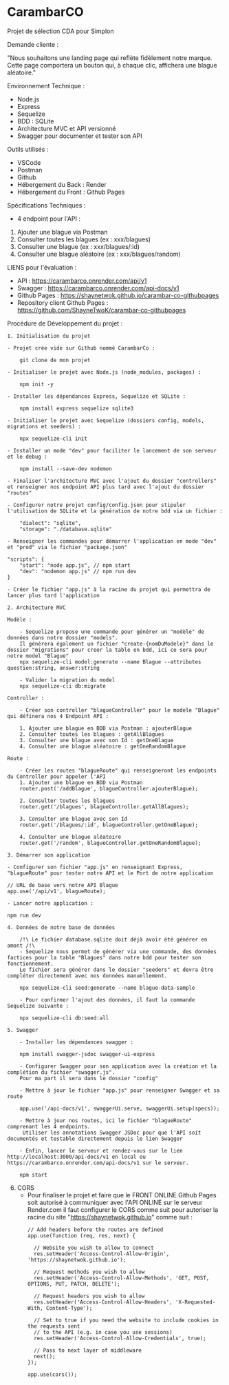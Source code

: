 # CarambarCO
Projet de sélection CDA pour Simplon

Demande cliente :

"Nous souhaitons une landing page qui reflète fidèlement notre marque. Cette page comportera un bouton qui, à chaque clic, affichera une blague aléatoire."

Environnement Technique :
- Node.js
- Express
- Sequelize
- BDD : SQLite
- Architecture MVC et API  versionné
- Swagger pour documenter et tester son API

Outils utilisés :
- VSCode
- Postman
- Github
- Hébergement du Back : Render
- Hébergement du Front : Github Pages

Spécifications Techniques :
- 4 endpoint pour l'API :
 1. Ajouter une blague via Postman
 2. Consulter toutes les blagues (ex : xxx/blagues)
 3. Consulter une blague (ex : xxx/blagues/:id)
 4. Consulter une blague aléatoire (ex : xxx/blagues/random)

LIENS pour l'évaluation :

- API : https://carambarco.onrender.com/api/v1
- Swagger : https://carambarco.onrender.com/api-docs/v1
- Github Pages : https://shaynetwok.github.io/carambar-co-githubpages
- Repository client Github Pages : https://github.com/ShayneTwoK/carambar-co-githubpages

Procédure de Développement du projet :

    1. Initialisation du projet

    - Projet crée vide sur Github nommé CarambarCo :
    
        git clone de mon projet

    - Initialiser le projet avec Node.js (node_modules, packages) :
    
        npm init -y

    - Installer les dépendances Express, Sequelize et SQLite :
    
        npm install express sequelize sqlite3

    - Initialiser le projet avec Sequelize (dossiers config, models, migrations et seeders) :
    
        npx sequelize-cli init

    - Installer un mode "dev" pour faciliter le lancement de son serveur et le debug :
    
        npm install --save-dev nodemon

    - Finaliser l'architecture MVC avec l'ajout du dossier "controllers" et renseigner nos endpoint API plus tard avec l'ajout du dossier "routes"

    - Configurer notre projet config/config.json pour stipuler l'utilisation de SQLite et la génération de notre bdd via un fichier :

        "dialect": "sqlite",
        "storage": "./database.sqlite"

    - Renseigner les commandes pour démarrer l'application en mode "dev" et "prod" via le fichier "package.json"
    
    "scripts": {
        "start": "node app.js", // npm start
        "dev": "nodemon app.js" // npm run dev
    }

    - Créer le fichier "app.js" à la racine du projet qui permettra de lancer plus tard l'application

    2. Architecture MVC

    Modèle :

        - Sequelize propose une commande pour générer un "modèle" de données dans notre dossier "models".
        Il générera également un fichier "create-{nomDuModele}" dans le dossier "migrations" pour creer la table en bdd, ici ce sera pour notre model "Blague"
        npx sequelize-cli model:generate --name Blague --attributes question:string, answer:string

        - Valider la migration du model
        npx sequelize-cli db:migrate 
        
    Controller :

        - Créer son controller "blagueController" pour le modele "Blague" qui définera nos 4 Endpoint API :

        1. Ajouter une blague en BDD via Postman : ajouterBlague
        2. Consulter toutes les blagues : getAllBlagues
        3. Consulter une blague avec son Id : getOneBlague
        4. Consulter une blague aléatoire : getOneRandomBlague

    Route :

        - Créer les routes "blagueRoute" qui renseigneront les endpoints du Controller pour appeler l'API
        1. Ajouter une blague en BDD via Postman
        router.post('/addBlague', blagueController.ajouterBlague);

        2. Consulter toutes les blagues
        router.get('/blagues', blagueController.getAllBlagues);

        3. Consulter une blague avec son Id
        router.get('/blagues/:id', blagueController.getOneBlague);

        4. Consulter une blague aléatoire
        router.get('/random', blagueController.getOneRandomBlague);

    3. Démarrer son application

    - Configurer son fichier "app.js" en renseignant Express, "blagueRoute" pour tester notre API et le Port de notre application

    // URL de base vers notre API Blague
    app.use('/api/v1', blagueRoute);
    
    - Lancer notre application :
    
    npm run dev

    4. Données de notre base de données

        /!\ Le fichier database.sqlite doit déjà avoir été générer en amont /!\
        - Sequelize nous permet de générer via une commande, des données factices pour la table "Blagues" dans notre bdd pour tester son fonctionnement.
        Le fichier sera générer dans le dossier "seeders" et devra être compléter directement avec nos données manuellement.
        
        npx sequelize-cli seed:generate --name blague-data-sample

        - Pour confirmer l'ajout des données, il faut la commande Sequelize suivante :

        npx sequelize-cli db:seed:all

    5. Swagger

        - Installer les dépendances swagger :
        
        npm install swagger-jsdoc swagger-ui-express

        - Configurer Swagger pour son application avec la création et la complétion du fichier "swagger.js".
        Pour ma part il sera dans le dossier "config"

        - Mettre à jour le fichier "app.js" pour renseigner Swagger et sa route

        app.use('/api-docs/v1', swaggerUi.serve, swaggerUi.setup(specs));

        - Mettre à jour nos routes, ici le fichier "blagueRoute" comprenant les 4 endpoints.
         Utiliser les annotations Swagger JSDoc pour que l'API soit documentés et testable directement depuis le lien Swagger

        - Enfin, lancer le serveur et rendez-vous sur le lien http://localhost:3000/api-docs/v1 en local ou https://carambarco.onrender.com/api-docs/v1 sur le serveur.

        npm start

   6. CORS
        - Pour finaliser le projet et faire que le FRONT ONLINE Github Pages soit autorisé à communiquer avec l'API ONLINE sur le serveur Render.com
          il faut configurer le CORS comme suit pour autoriser la racine du site "https://shaynetwok.github.io" comme suit :
          ```
          // Add headers before the routes are defined
          app.use(function (req, res, next) {
          
            // Website you wish to allow to connect
            res.setHeader('Access-Control-Allow-Origin', 'https://shaynetwok.github.io');
          
            // Request methods you wish to allow
            res.setHeader('Access-Control-Allow-Methods', 'GET, POST, OPTIONS, PUT, PATCH, DELETE');
          
            // Request headers you wish to allow
            res.setHeader('Access-Control-Allow-Headers', 'X-Requested-With, Content-Type');
          
            // Set to true if you need the website to include cookies in the requests sent
            // to the API (e.g. in case you use sessions)
            res.setHeader('Access-Control-Allow-Credentials', true);
          
            // Pass to next layer of middleware
            next();
          });
          
          app.use(cors()); 
          ```

